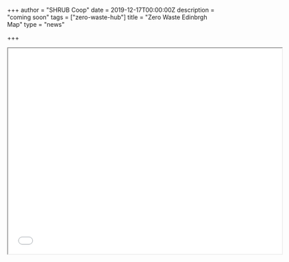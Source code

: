 +++
author = "SHRUB Coop"
date = 2019-12-17T00:00:00Z
description = "coming soon"
tags = ["zero-waste-hub"]
title = "Zero Waste Edinbrgh Map"
type = "news"

+++
<iframe src="[https://www.google.com/maps/d/embed?mid=1ufTkJfF_5VP3nXTAA0-tqunjvSvGqoxR](https://www.google.com/maps/d/embed?mid=1ufTkJfF_5VP3nXTAA0-tqunjvSvGqoxR "https://www.google.com/maps/d/embed?mid=1ufTkJfF_5VP3nXTAA0-tqunjvSvGqoxR")" width="640" height="480"></iframe>